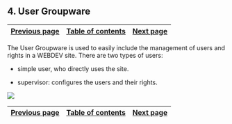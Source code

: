 
## 4. User Groupware
			

| [Previous page](../Concepts_WB/1410087460.md) | [Table of contents](../Concepts_WB/1410087102.md) | [Next page](../Concepts_WB/1410087462.md) |
| --- | --- | --- |



<a name="NOTE1"></a>
<a name="NOTE1_1"></a>
The User Groupware is used to easily include the management of users and rights in a WEBDEV site.
There are two types of users:

- simple user, who directly uses the site.

- supervisor: configures the users and their rights. 


![](https://doc.pcsoft.fr/en-US/images/image.awp?langid=3&name=P4-Groupware%20utilisateur_wb.gif)


| [Previous page](../Concepts_WB/1410087460.md) | [Table of contents](../Concepts_WB/1410087102.md) | [Next page](../Concepts_WB/1410087462.md) |
| --- | --- | --- |




